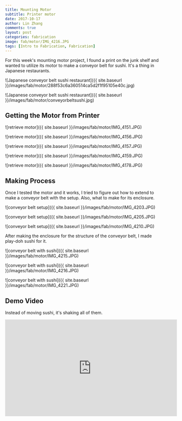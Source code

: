 ```yaml
---
title: Mounting Motor
subtitle: Printer motor
date: 2017-10-17
author: Lin Zhang
comments: true
layout: post
categories: fabrication
image: fab/motor/IMG_4216.JPG
tags: [Intro to Fabrication, Fabrication]
---
```


For this week's mounting motor project, I found a print on the junk shelf and wanted to utilize its motor to make a conveyor belt for sushi. It's a thing in Japanese restaurants.

![Japanese conveyor belt sushi restaurant]({{ site.baseurl }}/images/fab/motor/288f53c6a360514ca5d2f1f95105e40c.jpg)

![Japanese conveyor belt sushi restaurant]({{ site.baseurl }}/images/fab/motor/conveyorbeltsushi.jpg)

## Getting the Motor from Printer

![retrieve motor]({{ site.baseurl }}/images/fab/motor/IMG_4151.JPG)

![retrieve motor]({{ site.baseurl }}/images/fab/motor/IMG_4156.JPG)

![retrieve motor]({{ site.baseurl }}/images/fab/motor/IMG_4157.JPG)

![retrieve motor]({{ site.baseurl }}/images/fab/motor/IMG_4159.JPG)

![retrieve motor]({{ site.baseurl }}/images/fab/motor/IMG_4178.JPG)


## Making Process

Once I tested the motor and it works, I tried to figure out how to extend to make a conveyor belt with the setup. Also, what to make for its enclosure.

![conveyor belt setup]({{ site.baseurl }}/images/fab/motor/IMG_4203.JPG)

![conveyor belt setup]({{ site.baseurl }}/images/fab/motor/IMG_4205.JPG)

![conveyor belt setup]({{ site.baseurl }}/images/fab/motor/IMG_4210.JPG)

After making the enclosure for the structure of the conveyor belt, I made play-doh sushi for it.

![conveyor belt with sushi]({{ site.baseurl }}/images/fab/motor/IMG_4215.JPG)

![conveyor belt with sushi]({{ site.baseurl }}/images/fab/motor/IMG_4216.JPG)

![conveyor belt with sushi]({{ site.baseurl }}/images/fab/motor/IMG_4221.JPG)

## Demo Video

Instead of moving sushi, it's shaking all of them.

<iframe width="560" height="315" src="https://www.youtube.com/embed/k6tgxEgS9mw" frameborder="0" allowfullscreen></iframe>
